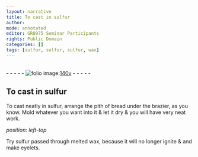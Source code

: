 ```yaml
---
layout: narrative
title: To cast in sulfur
author:
mode: annotated
editor: GR8975 Seminar Participants
rights: Public Domain
categories: []
tags: [sulfur, sulfur, sulfur, wax]
---
```


 <br/>- - - - - <a href="http://gallica.bnf.fr/ark:/12148/btv1b10500001g/f286.item.r="><img src="../assets/photo-icon.png" alt="folio image: " style="display:inline-block; margin-bottom:-3px;"/>140v</a> - - - - - <br/> 
## To cast in <span class="material">sulfur</span>

 
 To cast neatly in <span class="material">sulfur</span>, arrange the pith of <span class="tool">bread</span> under the <span class="tool">brazier</span>, as you know. Mold whatever you want into it & let it dry & you will have very neat work. 
 
*position: left-top*

 Try <span class="material">sulfur</span> passed through melted <span class="material">wax</span>, because it will no longer ignite & and make eyelets. 
 